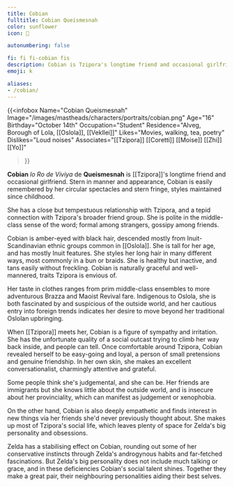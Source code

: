```yaml
---
title: Cobian
fulltitle: Cobian Queismesnah
color: sunflower
icon: 🎀

autonumbering: false

fi: fi fi-cobian fis
description: Cobian is Tzipora's longtime friend and occasional girlfriend. Stern in manner and appearance, Cobian is easily remembered by her circular spectacles and stern fringe.
emoji: k

aliases:
- /cobian/
---
```

{{<infobox
	Name="Cobian Queismesnah"
    Image="/images/mastheads/characters/portraits/cobian.png"
    Age="16"
    Birthday="October 14th"
	Occupation="Student"
	Residence="Alveg, Borough of Lola, [[Oslola]], [[Vekllei]]"
    Likes="Movies, walking, tea, poetry"
    Dislikes="Loud noises"
    Associates="[[Tzipora]] [[Coretti]] [[Moise]] [[Zhi]] [[Yo]]"
>}}

**Cobian** *lo Ro de Viviya* de **Queismesnah** is [[Tzipora]]'s longtime friend and occasional girlfriend. Stern in manner and appearance, Cobian is easily remembered by her circular spectacles and stern fringe, styles maintained since childhood.

She has a close but tempestuous relationship with Tzipora, and a tepid connection with Tzipora's broader friend group. She is polite in the middle-class sense of the word; formal among strangers, gossipy among friends.

Cobian is amber-eyed with black hair, descended mostly from Inuit-Scandinavian ethnic groups common in [[Oslola]]. She is tall for her age, and has mostly Inuit features. She styles her long hair in many different ways, most commonly in a bun or braids. She is healthy but inactive, and tans easily without freckling. Cobian is naturally graceful and well-mannered, traits Tzipora is envious of.

Her taste in clothes ranges from prim middle-class ensembles to more adventurous Brazza and Maoist Revival fare. Indigenous to Oslola, she is both fascinated by and suspicious of the outside world, and her cautious entry into foreign trends indicates her desire to move beyond her traditional Oslolan upbringing.

When [[Tzipora]] meets her, Cobian is a figure of sympathy and irritation. She has the unfortunate quality of a social outcast trying to climb her way back inside, and people can tell. Once comfortable around Tzipora, Cobian revealed herself to be easy-going and loyal, a person of small pretensions and genuine friendship. In her own skin, she makes an excellent conversationalist, charmingly attentive and grateful.

Some people think she's judgemental, and she can be. Her friends are immigrants but she knows little about the outside world, and is insecure about her provinciality, which can manifest as judgement or xenophobia.

On the other hand, Cobian is also deeply empathetic and finds interest in new things via her friends she'd never previously thought about. She makes up most of Tzipora's social life, which leaves plenty of space for Zelda's big personality and obsessions.

Zelda has a stabilising effect on Cobian, rounding out some of her conservative instincts through Zelda's androgynous habits and far-fetched fascinations. But Zelda's big personality does not include much talking or grace, and in these deficiencies Cobian's social talent shines. Together they make a great pair, their neighbouring personalities aiding their best selves.